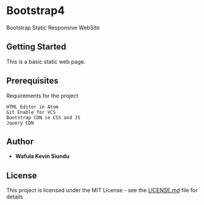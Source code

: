 # Bootstrap4

Bootstrap Static Responsive WebSite

## Getting Started

This is a basic static web page.

## Prerequisites

Requirements for the project

```
HTML Editor ie Atom
Git Enable for VCS
Bootstrap CDN ie CSS and JS
Jquery CDN
```

## Author

* **Wafula Kevin Siundu**

## License

This project is licensed under the MIT License - see the [LICENSE.md](LICENSE.md) file for details
